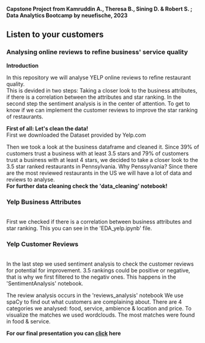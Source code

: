 **Capstone Project from Kamruddin A., Theresa B.,  Sining D. & Robert S. ; Data Analytics Bootcamp by neuefische, 2023**

## Listen to your  customers

### Analysing online reviews to refine business' service quality


**Introduction**

In this repository we will analyse YELP online reviews to refine restaurant quality. 
<br>
This is devided in two steps: Taking a closer look to the business attributes, if there is a correlation between the attributes and star ranking.
In the second step the sentiment analysis is in the center of attention. To get to know if we can implement the customer reviews to improve the star ranking of restaurants.

**First of all: Let's clean the data!**
<br>
First we downloaded the Dataset provided by Yelp.com

Then we took a look at the business dataframe and cleaned it.
Since 39% of customers trust a business with at least 3.5 stars and 79% of customers trust a business with at least 4 stars, we decided to take a closer look to the 3.5 star ranked restaurants in Pennsylvania. Why Penssylvania? Since there are the most reviewed restaurants in the US we will have a lot of data and reviews to analyse.
<br>
**For further data cleaning check the 'data_cleaning' notebook!**
<br>
### Yelp Business Attributes
<br>
First we checked if there is a correlation between business attributes and star ranking.
This you can see in the 'EDA_yelp.ipynb' file.

### Yelp Customer Reviews
<br>
In the last step we used sentiment analysis to check the customer reviews for potential for improvement. 3.5 rankings could be positive or negative, that is why we first filtered to the negativ ones. This happens in the 'SentimentAnalysis' notebook.

The review analysis occurs in the 'reviews_analysis' notebook 
We use spaCy to find out what customers are complaining about.
There are 4 categories we analysed: food, service, ambience & location and price. To visualize the matches we used wordclouds. 
The most matches were found in food & service. 


**For our final presentation you can  [click]([3_Intro_to_Notebooks.ipynb](https://www.canva.com/design/DAF0avXAMVE/k72AP0zTyQgdv65lY87ZMg/view)https://www.canva.com/design/DAF0avXAMVE/k72AP0zTyQgdv65lY87ZMg/view) here**

